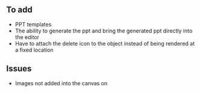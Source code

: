 ## To add
- PPT templates
- The ability to generate the ppt and bring the generated ppt directly into the editor
- Have to attach the delete icon to the object instead of being rendered at a fixed location

## Issues
- Images not added into the canvas on 